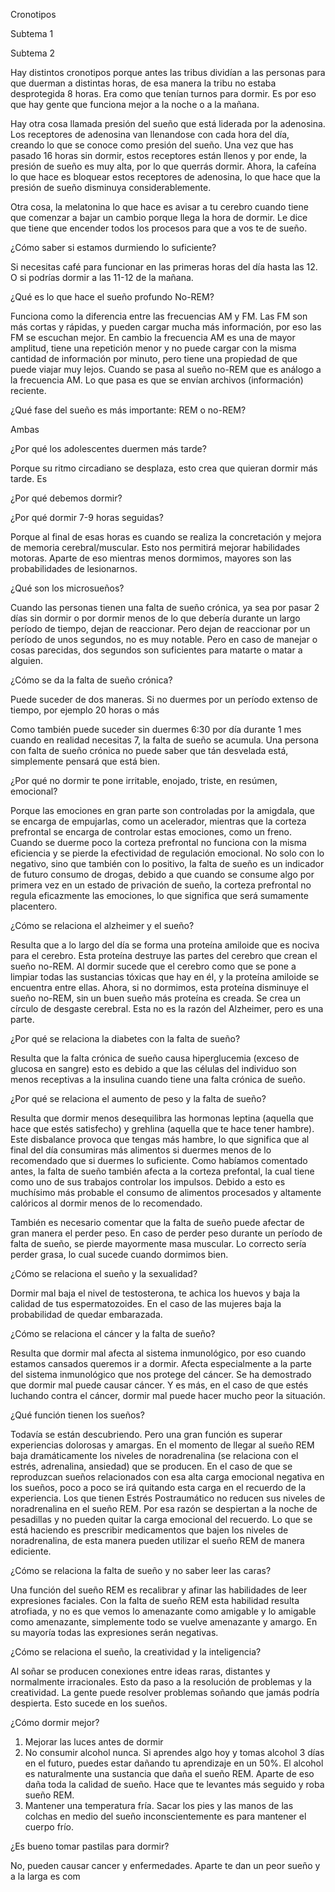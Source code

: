    
   


   
   

Cronotipos

Subtema 1

Subtema 2

Hay distintos cronotipos porque antes las tribus dividían a las personas para que duerman a distintas horas, de esa manera la tribu no estaba desprotegida 8 horas. Era como que tenían turnos para dormir. Es por eso que hay gente que funciona mejor a la noche o a la mañana.

Hay otra cosa llamada presión del sueño que está liderada por la adenosina. Los receptores de adenosina van llenandose con cada hora del día, creando lo que se conoce como presión del sueño. Una vez que has pasado 16 horas sin dormir, estos receptores están llenos y por ende, la presión de sueño es muy alta, por lo que querrás dormir. Ahora, la cafeína lo que hace es bloquear estos receptores de adenosina, lo que hace que la presión de sueño disminuya considerablemente.

Otra cosa, la melatonina lo que hace es avisar a tu cerebro cuando tiene que comenzar a bajar un cambio porque llega la hora de dormir. Le dice que tiene que encender todos los procesos para que a vos te de sueño.

¿Cómo saber si estamos durmiendo lo suficiente?

Si necesitas café para funcionar en las primeras horas del día hasta las 12. O si podrías dormir a las 11-12 de la mañana.

¿Qué es lo que hace el sueño profundo No-REM?

Funciona como la diferencia entre las frecuencias AM y FM. Las FM son más cortas y rápidas, y pueden cargar mucha más información, por eso las FM se escuchan mejor. En cambio la frecuencia AM es una de mayor amplitud, tiene una repetición menor y no puede cargar con la misma cantidad de información por minuto, pero tiene una propiedad de que puede viajar muy lejos. Cuando se pasa al sueño no-REM que es análogo a la frecuencia AM. Lo que pasa es que se envían archivos (información) reciente.





¿Qué fase del sueño es más importante: REM o no-REM?

Ambas

¿Por qué los adolescentes duermen más tarde?

Porque su ritmo circadiano se desplaza, esto crea que quieran dormir más tarde. Es

¿Por qué debemos dormir?

¿Por qué dormir 7-9 horas seguidas?

Porque al final de esas horas es cuando se realiza la concretación y mejora de memoria cerebral/muscular. Esto nos permitirá mejorar habilidades motoras. Aparte de eso mientras menos dormimos, mayores son las probabilidades de lesionarnos.

¿Qué son los microsueños?

Cuando las personas tienen una falta de sueño crónica, ya sea por pasar 2 días sin dormir o por dormir menos de lo que debería durante un largo período de tiempo, dejan de reaccionar. Pero dejan de reaccionar por un período de unos segundos, no es muy notable. Pero en caso de manejar o cosas parecidas, dos segundos son suficientes para matarte o matar a alguien.

¿Cómo se da la falta de sueño crónica?

Puede suceder de dos maneras. Si no duermes por un período extenso de tiempo, por ejemplo 20 horas o más

 Como también puede suceder sin duermes 6:30 por día durante 1 mes cuando en realidad necesitas 7, la falta de sueño se acumula. Una persona con falta de sueño crónica no puede saber que tán desvelada está, simplemente pensará que está bien.


¿Por qué no dormir te pone irritable, enojado, triste, en resúmen, emocional?

Porque las emociones en gran parte son controladas por la amigdala, que se encarga de empujarlas, como un acelerador, mientras que la corteza prefrontal se encarga de controlar estas emociones, como un freno. Cuando se duerme poco la corteza prefrontal no funciona con la misma eficiencia y se pierde la efectividad de regulación emocional. No solo con lo negativo, sino que también con lo positivo, la falta de sueño es un indicador de futuro consumo de drogas, debido a que cuando se consume algo por primera vez en un estado de privación de sueño, la corteza prefrontal no regula eficazmente las emociones, lo que significa que será sumamente placentero.

¿Cómo se relaciona el alzheimer y el sueño?

Resulta que a lo largo del día se forma una proteína amiloide que es nociva para el cerebro. Esta proteína destruye las partes del cerebro que crean el sueño no-REM. Al dormir sucede que el cerebro como que se pone a limpiar todas las sustancias tóxicas que hay en él, y la proteína amiloide se encuentra entre ellas. Ahora, si no dormimos, esta proteína disminuye el sueño no-REM, sin un buen sueño más proteína es creada. Se crea un círculo de desgaste cerebral. Esta no es la razón del Alzheimer, pero es una parte.

¿Por qué se relaciona la diabetes con la falta de sueño?

Resulta que la falta crónica de sueño causa hiperglucemia (exceso de glucosa en sangre) esto es debido a que las células del individuo son menos receptivas a la insulina cuando tiene una falta crónica de sueño.

¿Por qué se relaciona el aumento de peso y la falta de sueño?

Resulta que dormir menos desequilibra las hormonas leptina (aquella que hace que estés satisfecho) y grehlina (aquella que te hace tener hambre). Este disbalance provoca que tengas más hambre, lo que significa que al final del día consumiras más alimentos si duermes menos de lo recomendado que si duermes lo suficiente. Como habíamos comentado antes, la falta de sueño también afecta a la corteza prefontal, la cual tiene como uno de sus trabajos controlar los impulsos. Debido a esto es muchísimo más probable el consumo de alimentos procesados y altamente calóricos al dormir menos de lo recomendado.

También es necesario comentar que la falta de sueño puede afectar de gran manera el perder peso. En caso de perder peso durante un período de falta de sueño, se pierde mayormente masa muscular. Lo correcto sería perder grasa, lo cual sucede cuando dormimos bien.


¿Cómo se relaciona el sueño y la sexualidad?

Dormir mal baja el nivel de testosterona, te achica los huevos y baja la calidad de tus espermatozoides. En el caso de las mujeres baja la probabilidad de quedar embarazada.

¿Cómo se relaciona el cáncer y la falta de sueño?

Resulta que dormir mal afecta al sistema inmunológico, por eso cuando estamos cansados queremos ir a dormir. Afecta especialmente a la parte del sistema inmunológico que nos protege del cáncer. Se ha demostrado que dormir mal puede causar cáncer. Y es más, en el caso de que estés luchando contra el cáncer, dormir mal puede hacer mucho peor la situación.

¿Qué función tienen los sueños?

Todavía se están descubriendo. Pero una gran función es superar experiencias dolorosas y amargas. En el momento de llegar al sueño REM baja dramáticamente los niveles de noradrenalina (se relaciona con el estrés, adrenalina, ansiedad) que se producen. En el caso de que se reproduzcan sueños relacionados con esa alta carga emocional negativa en los sueños, poco a poco se irá quitando esta carga en el recuerdo de la experiencia. Los que tienen Estrés Postraumático no reducen sus niveles de noradrenalina en el sueño REM. Por esa razón se despiertan a la noche de pesadillas y no pueden quitar la carga emocional del recuerdo. Lo que se está haciendo es prescribir medicamentos que bajen los niveles de noradrenalina, de esta manera pueden utilizar el sueño REM de manera ediciente.

¿Cómo se relaciona la falta de sueño y no saber leer las caras?

Una función del sueño REM es recalibrar y afinar las habilidades de leer expresiones faciales. Con la falta de sueño REM esta habilidad resulta atrofiada, y no es que vemos lo amenazante como amigable y lo amigable como amenazante, simplemente todo se vuelve amenazante y amargo. En su mayoría todas las expresiones serán negativas.

¿Cómo se relaciona el sueño, la creatividad y la inteligencia?

Al soñar se producen conexiones entre ideas raras, distantes y normalmente irracionales. Esto da paso a la resolución de problemas y la creatividad. La gente puede resolver problemas soñando que jamás podría despierta. Esto sucede en los sueños.

¿Cómo dormir mejor?

1.  Mejorar las luces antes de dormir
2.  No consumir alcohol nunca. Si aprendes algo hoy y tomas alcohol 3 días en el futuro, puedes estar dañando tu aprendizaje en un 50%. El alcohol es naturalmente una sustancia que daña el sueño REM. Aparte de eso daña toda la calidad de sueño. Hace que te levantes más seguido y roba sueño REM.
3.  Mantener una temperatura fría. Sacar los pies y las manos de las colchas en medio del sueño inconscientemente es para mantener el cuerpo frío.

¿Es bueno tomar pastilas para dormir?

No, pueden causar cancer y enfermedades. Aparte te dan un peor sueño y a la larga es com